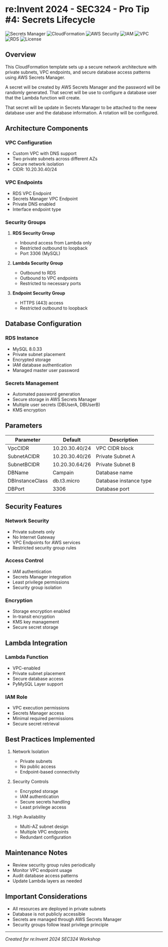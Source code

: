 # re:Invent 2024 - SEC324 - Pro Tip #4: Secrets Lifecycle

![Secrets Manager](https://img.shields.io/badge/AWS-SecretsManager-orange)
![CloudFormation](https://img.shields.io/badge/CloudFormation-Templates-blue)
![AWS Security](https://img.shields.io/badge/AWS-Security-purple)
![IAM](https://img.shields.io/badge/AWS-IAM-yellow)
![VPC](https://img.shields.io/badge/AWS-VPC-blue)
![RDS](https://img.shields.io/badge/AWS-RDS-red)
![License](https://img.shields.io/badge/License-MIT-green)


## Overview

This CloudFormation template sets up a secure network architecture with private subnets, VPC endpoints, and secure database access patterns using AWS Secrets Manager.

A secret will be created by AWS Secrets Manager and the password will be randomly generated. That secret will be use to configure a database user that the Lambda function will create.

That secret will be update in Secrets Manager to be attached to the neew database user and the database information. A rotation will be configured.

## Architecture Components

### VPC Configuration
- Custom VPC with DNS support
- Two private subnets across different AZs
- Secure network isolation
- CIDR: 10.20.30.40/24

### VPC Endpoints
- RDS VPC Endpoint
- Secrets Manager VPC Endpoint
- Private DNS enabled
- Interface endpoint type

### Security Groups
1. **RDS Security Group**
   - Inbound access from Lambda only
   - Restricted outbound to loopback
   - Port 3306 (MySQL)

2. **Lambda Security Group**
   - Outbound to RDS
   - Outbound to VPC endpoints
   - Restricted to necessary ports

3. **Endpoint Security Group**
   - HTTPS (443) access
   - Restricted outbound to loopback

## Database Configuration

### RDS Instance
- MySQL 8.0.33
- Private subnet placement
- Encrypted storage
- IAM database authentication
- Managed master user password

### Secrets Management
- Automated password generation
- Secure storage in AWS Secrets Manager
- Multiple user secrets (DBUserA, DBUserB)
- KMS encryption

## Parameters

| Parameter | Default | Description |
|-----------|---------|-------------|
| VpcCIDR | 10.20.30.40/24 | VPC CIDR block |
| SubnetACIDR | 10.20.30.40/26 | Private Subnet A |
| SubnetBCIDR | 10.20.30.64/26 | Private Subnet B |
| DBName | Campain | Database name |
| DBInstanceClass | db.t3.micro | Database instance type |
| DBPort | 3306 | Database port |

## Security Features

### Network Security
- Private subnets only
- No Internet Gateway
- VPC Endpoints for AWS services
- Restricted security group rules

### Access Control
- IAM authentication
- Secrets Manager integration
- Least privilege permissions
- Security group isolation

### Encryption
- Storage encryption enabled
- In-transit encryption
- KMS key management
- Secure secret storage

## Lambda Integration

### Lambda Function
- VPC-enabled
- Private subnet placement
- Secure database access
- PyMySQL Layer support

### IAM Role
- VPC execution permissions
- Secrets Manager access
- Minimal required permissions
- Secure secret retrieval

## Best Practices Implemented

1. Network Isolation
   - Private subnets
   - No public access
   - Endpoint-based connectivity

2. Security Controls
   - Encrypted storage
   - IAM authentication
   - Secure secrets handling
   - Least privilege access

3. High Availability
   - Multi-AZ subnet design
   - Multiple VPC endpoints
   - Redundant configuration

## Maintenance Notes

- Review security group rules periodically
- Monitor VPC endpoint usage
- Audit database access patterns
- Update Lambda layers as needed

## Important Considerations

- All resources are deployed in private subnets
- Database is not publicly accessible
- Secrets are managed through AWS Secrets Manager
- Security groups follow least privilege principle

---

*Created for re:Invent 2024 SEC324 Workshop*
